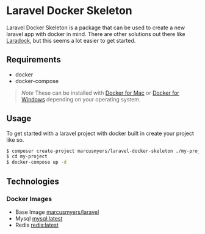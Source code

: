 # Laravel Docker Skeleton

Laravel Docker Skeleton is a package that can be used to create a new
laravel app with docker in mind. There are other solutions out
there like [Laradock](http://laradock.io/), but this seems a lot easier
to get started.

## Requirements

* docker
* docker-compose

> *Note* These can be installed with [Docker for
> Mac](https://www.docker.com/docker-mac) or [Docker for
> Windows](https://www.docker.com/docker-windows) depending on your
> operating system.

## Usage

To get started with a laravel project with docker built in create your
project like so.

```bash
$ composer create-project marcusmyers/laravel-docker-skeleton ./my-project
$ cd my-project
$ docker-compose up -d
```

## Technologies

### Docker Images

* Base Image
  [marcusmyers/laravel](https://github.com/marcusmyers/dockerfiles/blob/master/laravel/Dockerfile)
* Mysql [mysql:latest](https://hub.docker.com/_/mysql/)
* Redis [redis:latest](https://hub.docker.com/_/redis/)
